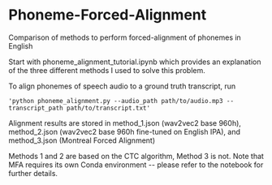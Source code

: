 # Phoneme-Forced-Alignment
Comparison of methods to perform forced-alignment of phonemes in English

Start with phoneme_alignment_tutorial.ipynb which provides an explanation of the three different methods I used to solve this problem.

To align phonemes of speech audio to a ground truth transcript, run 

    'python phoneme_alignment.py --audio_path path/to/audio.mp3 --transcript_path path/to/transcript.txt'
    
Alignment results are stored in method_1.json (wav2vec2 base 960h), method_2.json (wav2vec2 base 960h fine-tuned on English IPA), and method_3.json (Montreal Forced Alignment)

Methods 1 and 2 are based on the CTC algorithm, Method 3 is not.
Note that MFA requires its own Conda environment -- please refer to the notebook for further details.